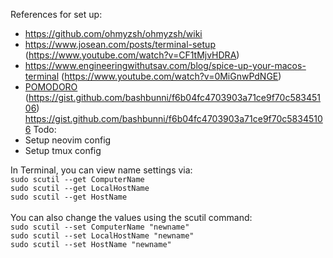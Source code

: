 References for set up:</br>
- https://github.com/ohmyzsh/ohmyzsh/wiki</br>
- https://www.josean.com/posts/terminal-setup (https://www.youtube.com/watch?v=CF1tMjvHDRA)</br>
- https://www.engineeringwithutsav.com/blog/spice-up-your-macos-terminal (https://www.youtube.com/watch?v=0MiGnwPdNGE)</br>
- [POMODORO](https://www.youtube.com/watch?v=GfQjJBtO-8Y) (https://gist.github.com/bashbunni/f6b04fc4703903a71ce9f70c58345106)</br>
https://gist.github.com/bashbunni/f6b04fc4703903a71ce9f70c58345106
Todo:
- Setup neovim config
- Setup tmux config

In Terminal, you can view name settings via:</br>
```sudo scutil --get ComputerName```</br>
```sudo scutil --get LocalHostName```</br>
```sudo scutil --get HostName```</br>
</br>
You can also change the values using the scutil command:</br>
```sudo scutil --set ComputerName "newname"```</br>
```sudo scutil --set LocalHostName "newname"```</br>
```sudo scutil --set HostName "newname"```</br>
